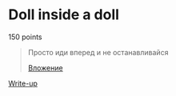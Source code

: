 # Doll inside a doll

150 points

> Просто иди вперед и не останавливайся
>
> [Вложение](https://yadi.sk/i/DQKB7xjH3KDYFF)

[Write-up](WRITEUP.md)
